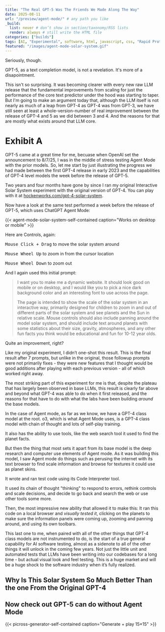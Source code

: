 ```yaml
---
title: "The Real GPT-5 Was The Friends We Made Along The Way"
date: 2025-08-11
url: "/preview/agent-mode/" # any path you like
_build:
  list: never # don’t show in section/taxonomy/RSS lists
  render: always # still write the HTML file
categories: ["builds"]
tags: [AI, "Experimental", software, html, javascript, css, "Rapid Prototyping"]
featured: "/images/agent-mode-solar-system.gif"
---
```


Seriously, though.

GPT-5, as a text completion model, is not a revelation. It's more of a disapointment.

This isn't so surprising. It was becoming clearer with every new raw LLM release that the fundamental improvements from scaling for just the performance of the core text predictor under the hood was starting to taper. But I'm going to make an argument today that, although the LLM itself is not nearly as much of a leap from GPT-4 as GPT-4 was from GPT-3, we have still seen at least a whole-version-number of real improvement between the release of GPT-4 and 5 as we did between 3 and 4. And the reasons for that are mostly what exists around that LLM core.

# Exhibit A

GPT-5 came at a great time for me, becuase when OpenAI set the announcement to 8/7/25, I was in the middle of stress testing Agent Mode with the prior models. So, let me start by just illustrating the progress we had made between the first GPT-4 release in early 2023 and the capabilities of GPT-4 level models the week before the release of GPT-5.

Two years and four months have gone by since I ran my original Interactive Solar System experiment with the original version of GPT-4. You can play with it at [hockenworks.com/gpt-4-solar-system](/gpt-4-solar-system).

Now have a look at the same test performed a week before the release of GPT-5, which uses ChatGPT Agent Mode:

<!--more-->

{{< agent-mode-solar-system-self-contained caption="Works on desktop or mobile" >}}

Here are Controls, again:

<kbd>Mouse Click + Drag</kbd> to move the solar system around

<kbd>Mouse Wheel Up</kbd> to zoom in from the cursor location

<kbd>Mouse Wheel Down</kbd> to zoom out

And I again used this initial prompt:

> I want you to make me a dynamic website. It should look good on mobile or on desktop, and I would like you to pick a nice dark background color and an interesting font to use across the page.
>
> The page is intended to show the scale of the solar system in an interactive way, primarily designed for children to zoom in and out of different parts of the solar system and see planets and the Sun in relative scale. Mouse controls should also include panning around the model solar system, and should include text around planets with some statistics about their size, gravity, atmospheres, and any other fun facts you think would be educational and fun for 10-12 year olds.
> &nbsp;

Quite an improvement, right?

Like my original experiment, I didn’t one-shot this result. This is the final result after 7 prompts, but unlike in the original, those followup prompts were not primarily fixes - they were new features that I thought would be good additions after playing with each previous version - all of which worked right away.

The most striking part of this experiment for me is that, despite the plateau that has largely been observed in base LLMs, this result is clearly far above and beyond what GPT-4 was able to do when it first released, and the reasons for that have to do with what the labs have been building _around_ the base models.

In the case of Agent mode, as far as we know, we have a GPT-4 class model at the root. o3, which is what Agent Mode uses, is a GPT-4 class model with chain of thought and lots of self-play training.

It also has the ability to use tools, like the web search tool it used to find the planet facts.

But then the thing that most sets it apart from its base model is the deep research and computer use elements of Agent mode. As it was building this model, I saw Agent mode do things such as perusing the internet with its text browser to find scale information and browse for textures it could use as planet skins.

It wrote and ran test code using its Code Interpreter tool.

It used its chain of thought "thinking" to respond to errors, rethink controls and scale decisions, and decide to go back and search the web or use other tools some more.

Then, the most impressive new ability that allowed it to make this: It ran this code on a local browser and _visually tested it_, clicking on the planets to make sure the information panels were coming up, zooming and panning around, and using its own toolbars.

This last one to me, when paired with all of the other things that GPT-4 class models are not instrumented to do, is the start of a true general capability for AI software testing, almost as a sidenote to all of the other things it will unlock in the coming few years. Not just the little unit and automated tests that LLMs have been writing into our codebases for a long time - but actual visual look and feel testing. This is a huge market and will be a huge shock to the software industry when it’s fully realized.

## Why Is This Solar System So Much Better Than the one From the Original GPT-4

## Now check out GPT-5 can do without Agent Mode

{{< picross-generator-self-contained caption="Generate + play 15×15" >}}
